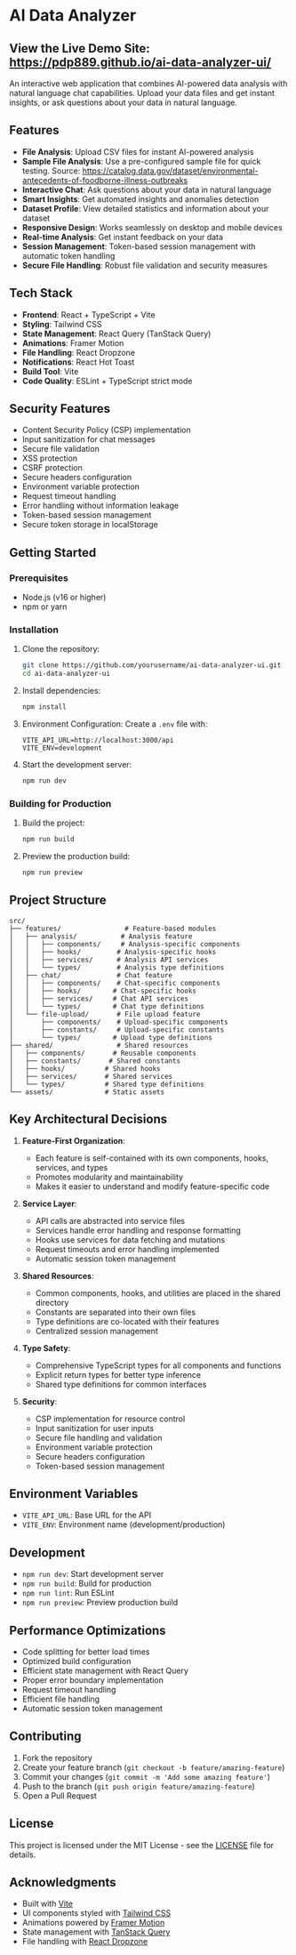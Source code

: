 # AI Data Analyzer

## View the Live Demo Site: https://pdp889.github.io/ai-data-analyzer-ui/

An interactive web application that combines AI-powered data analysis with natural language chat capabilities. Upload your data files and get instant insights, or ask questions about your data in natural language.

## Features

- **File Analysis**: Upload CSV files for instant AI-powered analysis
- **Sample File Analysis**: Use a pre-configured sample file for quick testing. Source: https://catalog.data.gov/dataset/environmental-antecedents-of-foodborne-illness-outbreaks
- **Interactive Chat**: Ask questions about your data in natural language
- **Smart Insights**: Get automated insights and anomalies detection
- **Dataset Profile**: View detailed statistics and information about your dataset
- **Responsive Design**: Works seamlessly on desktop and mobile devices
- **Real-time Analysis**: Get instant feedback on your data
- **Session Management**: Token-based session management with automatic token handling
- **Secure File Handling**: Robust file validation and security measures

## Tech Stack

- **Frontend**: React + TypeScript + Vite
- **Styling**: Tailwind CSS
- **State Management**: React Query (TanStack Query)
- **Animations**: Framer Motion
- **File Handling**: React Dropzone
- **Notifications**: React Hot Toast
- **Build Tool**: Vite
- **Code Quality**: ESLint + TypeScript strict mode

## Security Features

- Content Security Policy (CSP) implementation
- Input sanitization for chat messages
- Secure file validation
- XSS protection
- CSRF protection
- Secure headers configuration
- Environment variable protection
- Request timeout handling
- Error handling without information leakage
- Token-based session management
- Secure token storage in localStorage

## Getting Started

### Prerequisites

- Node.js (v16 or higher)
- npm or yarn

### Installation

1. Clone the repository:
   ```bash
   git clone https://github.com/yourusername/ai-data-analyzer-ui.git
   cd ai-data-analyzer-ui
   ```

2. Install dependencies:
   ```bash
   npm install
   ```

3. Environment Configuration:
   Create a `.env` file with:
   ```
   VITE_API_URL=http://localhost:3000/api
   VITE_ENV=development
   ```

4. Start the development server:
   ```bash
   npm run dev
   ```

### Building for Production

1. Build the project:
   ```bash
   npm run build
   ```

2. Preview the production build:
   ```bash
   npm run preview
   ```

## Project Structure

```
src/
├── features/                # Feature-based modules
│   ├── analysis/           # Analysis feature
│   │   ├── components/     # Analysis-specific components
│   │   ├── hooks/         # Analysis-specific hooks
│   │   ├── services/      # Analysis API services
│   │   └── types/         # Analysis type definitions
│   ├── chat/              # Chat feature
│   │   ├── components/    # Chat-specific components
│   │   ├── hooks/        # Chat-specific hooks
│   │   ├── services/     # Chat API services
│   │   └── types/        # Chat type definitions
│   └── file-upload/       # File upload feature
│       ├── components/    # Upload-specific components
│       ├── constants/     # Upload-specific constants
│       └── types/        # Upload type definitions
├── shared/                # Shared resources
│   ├── components/       # Reusable components
│   ├── constants/       # Shared constants
│   ├── hooks/          # Shared hooks
│   ├── services/       # Shared services
│   └── types/          # Shared type definitions
└── assets/             # Static assets
```

## Key Architectural Decisions

1. **Feature-First Organization**:
   - Each feature is self-contained with its own components, hooks, services, and types
   - Promotes modularity and maintainability
   - Makes it easier to understand and modify feature-specific code

2. **Service Layer**:
   - API calls are abstracted into service files
   - Services handle error handling and response formatting
   - Hooks use services for data fetching and mutations
   - Request timeouts and error handling implemented
   - Automatic session token management

3. **Shared Resources**:
   - Common components, hooks, and utilities are placed in the shared directory
   - Constants are separated into their own files
   - Type definitions are co-located with their features
   - Centralized session management

4. **Type Safety**:
   - Comprehensive TypeScript types for all components and functions
   - Explicit return types for better type inference
   - Shared type definitions for common interfaces

5. **Security**:
   - CSP implementation for resource control
   - Input sanitization for user inputs
   - Secure file handling and validation
   - Environment variable protection
   - Secure headers configuration
   - Token-based session management

## Environment Variables

- `VITE_API_URL`: Base URL for the API
- `VITE_ENV`: Environment name (development/production)

## Development

- `npm run dev`: Start development server
- `npm run build`: Build for production
- `npm run lint`: Run ESLint
- `npm run preview`: Preview production build

## Performance Optimizations

- Code splitting for better load times
- Optimized build configuration
- Efficient state management with React Query
- Proper error boundary implementation
- Request timeout handling
- Efficient file handling
- Automatic session token management

## Contributing

1. Fork the repository
2. Create your feature branch (`git checkout -b feature/amazing-feature`)
3. Commit your changes (`git commit -m 'Add some amazing feature'`)
4. Push to the branch (`git push origin feature/amazing-feature`)
5. Open a Pull Request

## License

This project is licensed under the MIT License - see the [LICENSE](LICENSE) file for details.

## Acknowledgments

- Built with [Vite](https://vitejs.dev/)
- UI components styled with [Tailwind CSS](https://tailwindcss.com/)
- Animations powered by [Framer Motion](https://www.framer.com/motion/)
- State management with [TanStack Query](https://tanstack.com/query)
- File handling with [React Dropzone](https://react-dropzone.js.org/)
